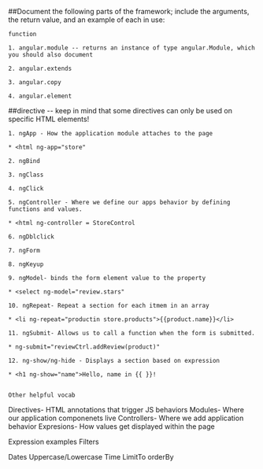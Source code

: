 ##Document the following parts of the framework; include the arguments, the return value, and an example of each in use:

```
function

1. angular.module -- returns an instance of type angular.Module, which you should also document

2. angular.extends

3. angular.copy

4. angular.element

```


##directive -- keep in mind that some directives can only be used on specific HTML elements!

```
1. ngApp - How the application module attaches to the page

* <html ng-app="store"

2. ngBind

3. ngClass

4. ngClick

5. ngController - Where we define our apps behavior by defining functions and values.

* <html ng-controller = StoreControl

6. ngDblclick

7. ngForm

8. ngKeyup

9. ngModel- binds the form element value to the property

* <select ng-model="review.stars"

10. ngRepeat- Repeat a section for each itmem in an array

* <li ng-repeat="productin store.products">{{product.name}}</li>

11. ngSubmit- Allows us to call a function when the form is submitted.

* ng-submit="reviewCtrl.addReview(product)"

12. ng-show/ng-hide - Displays a section based on expression

* <h1 ng-show="name">Hello, name in {{ }}!


Other helpful vocab
```
Directives- HTML annotations that trigger JS behaviors
Modules- Where our application componenets live
Controllers- Where we add application behavior
Expresions- How values get displayed within the page

Expression examples
Filters

Dates
Uppercase/Lowercase
Time
LimitTo
orderBy
```


